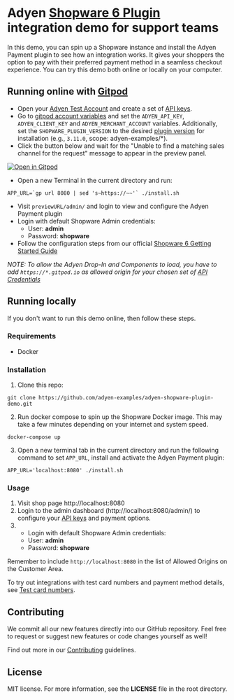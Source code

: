 # Adyen [Shopware 6 Plugin](https://docs.adyen.com/plugins/shopware-6) integration demo for support teams

In this demo, you can spin up a Shopware instance and install the Adyen Payment plugin to see how an integration works. It gives your shoppers the option to pay with their preferred payment method in a seamless checkout experience. You can try this demo both online or locally on your computer.

## Running online with [Gitpod](https://gitpod.io/)

* Open your [Adyen Test Account](https://ca-test.adyen.com/ca/ca/overview/default.shtml) and create a set of [API keys](https://docs.adyen.com/user-management/how-to-get-the-api-key).
* Go to [gitpod account variables](https://gitpod.io/variables) and set the `ADYEN_API_KEY`, `ADYEN_CLIENT_KEY` and `ADYEN_MERCHANT_ACCOUNT` variables. Additionally, set the `SHOPWARE_PLUGIN_VERSION` to the desired [plugin version](https://github.com/Adyen/adyen-shopware6/tags) for installation (e.g., `3.11.0`, scope: adyen-examples/*).
* Click the button below and wait for the "Unable to find a matching sales channel for the request" message to appear in the preview panel.

[![Open in Gitpod](https://gitpod.io/button/open-in-gitpod.svg)](https://gitpod.io/#https://github.com/carlosperales95/adyen-shopware-plugin-demo/tree/support)
* Open a new Terminal in the current directory and run:

```
APP_URL=`gp url 8080 | sed 's~https://~~'` ./install.sh
```
* Visit `previewURL/admin/` and login to view and configure the Adyen Payment plugin
* Login with default Shopware Admin credentials: 
    * User: **admin**
    * Password: **shopware**
* Follow the configuration steps from our official [Shopware 6 Getting Started Guide](https://docs.adyen.com/plugins/shopware-6)

_NOTE: To allow the Adyen Drop-In and Components to load, you have to add `https://*.gitpod.io` as allowed origin for your chosen set of [API Credentials](https://ca-test.adyen.com/ca/ca/config/api_credentials_new.shtml)_


## Running locally

If you don't want to run this demo online, then follow these steps.

### Requirements

* Docker

### Installation

1. Clone this repo:

```
git clone https://github.com/adyen-examples/adyen-shopware-plugin-demo.git
```


2. Run docker compose to spin up the Shopware Docker image. This may take a few minutes depending on your internet and system speed.

```
docker-compose up
```

3. Open a new terminal tab in the current directory and run the following command to set `APP_URL`, install and activate the Adyen Payment plugin:

```
APP_URL='localhost:8080' ./install.sh
```

### Usage

1. Visit shop page http://localhost:8080
2. Login to the admin dashboard (http://localhost:8080/admin/) to configure your [API keys](https://docs.adyen.com/user-management/how-to-get-the-api-key) and payment options.
3. * Login with default Shopware Admin credentials: 
    * User: **admin**
    * Password: **shopware**

Remember to include `http://localhost:8080` in the list of Allowed Origins on the Customer Area.

To try out integrations with test card numbers and payment method details, see [Test card numbers](https://docs.adyen.com/development-resources/test-cards/test-card-numbers).

## Contributing

We commit all our new features directly into our GitHub repository. Feel free to request or suggest new features or code changes yourself as well!

Find out more in our [Contributing](https://github.com/adyen-examples/.github/blob/main/CONTRIBUTING.md) guidelines.

## License

MIT license. For more information, see the **LICENSE** file in the root directory.
